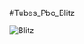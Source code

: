 #Tubes_Pbo_Blitz

![Blitz](https://github.com/120140095-AlbiR/Tubes-PBO-Blitz-Technology/assets/168833183/5acebc9b-8d6b-4a26-884b-ec8700703640)
